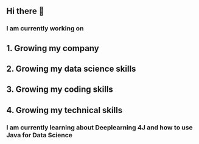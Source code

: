 ## Hi there 👋

<!--
**krison77/krison77** is a ✨ _special_ ✨ repository because its `README.md` (this file) appears on your GitHub profile.

Here are some ideas to get you started:

- 🔭 I’m currently working on ...
- 🌱 I’m currently learning ...
- 👯 I’m looking to collaborate on ...
- 🤔 I’m looking for help with ...
- 💬 Ask me about ...
- 📫 How to reach me: ...
- 😄 Pronouns: ...
- ⚡ Fun fact: ...
-->
### **I am currently working on**
##  1. Growing my company
##  2. Growing my data science skills
##  3. Growing my coding skills
##  4. Growing my technical skills
### I am currently learning about Deeplearning 4J and how to use Java for Data Science

